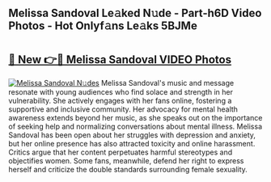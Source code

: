 ## Melissa Sandoval Le𝚊ked N𝚞de - Part-h6D Video Photos - Hot Onlyf𝚊ns Le𝚊ks 5BJMe

# <h2><a href="http://ab97101.deff.icu/?id=Melissa+Sandoval">🔗 New 👉🔴 Melissa Sandoval VIDEO Photos</a></h2>

[![Melissa Sandoval N𝚞des](https://i.imgur.com/rIISA9y.gif)](http://ab97101.deff.icu/?id=Melissa+Sandoval)
Melissa Sandoval's music and message resonate with young audiences who find solace and strength in her vulnerability. She actively engages with her fans online, fostering a supportive and inclusive community. Her advocacy for mental health awareness extends beyond her music, as she speaks out on the importance of seeking help and normalizing conversations about mental illness. Melissa Sandoval has been open about her struggles with depression and anxiety, but her online presence has also attracted toxicity and online harassment. Critics argue that her content perpetuates harmful stereotypes and objectifies women. Some fans, meanwhile, defend her right to express herself and criticize the double standards surrounding female sexuality.
